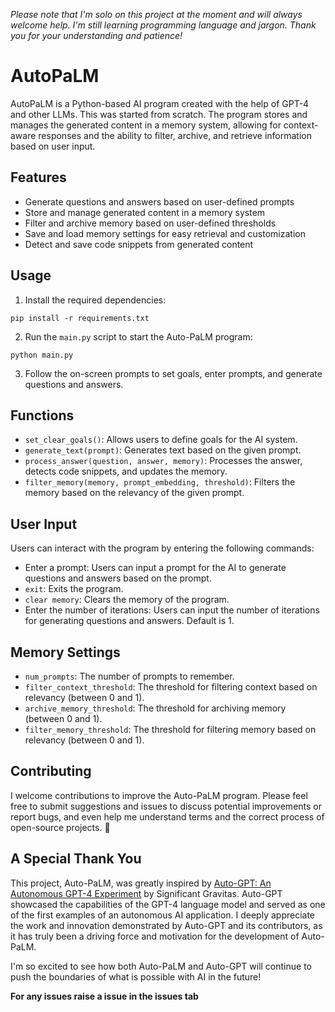 _Please note that I'm solo on this project at the moment and will always welcome help. I'm still learning programming language and jargon. Thank you for your understanding and patience!_
# AutoPaLM

AutoPaLM is a Python-based AI program created with the help of GPT-4 and other LLMs. This was started from scratch. The program stores and manages the generated content in a memory system, allowing for context-aware responses and the ability to filter, archive, and retrieve information based on user input.

## Features

- Generate questions and answers based on user-defined prompts
- Store and manage generated content in a memory system
- Filter and archive memory based on user-defined thresholds
- Save and load memory settings for easy retrieval and customization
- Detect and save code snippets from generated content

## Usage

1. Install the required dependencies:
```
pip install -r requirements.txt
```

2. Run the `main.py` script to start the Auto-PaLM program:
```
python main.py
```

3. Follow the on-screen prompts to set goals, enter prompts, and generate questions and answers.

## Functions

- `set_clear_goals()`: Allows users to define goals for the AI system.
- `generate_text(prompt)`: Generates text based on the given prompt.
- `process_answer(question, answer, memory)`: Processes the answer, detects code snippets, and updates the memory.
- `filter_memory(memory, prompt_embedding, threshold)`: Filters the memory based on the relevancy of the given prompt.

## User Input

Users can interact with the program by entering the following commands:

- Enter a prompt: Users can input a prompt for the AI to generate questions and answers based on the prompt.
- `exit`: Exits the program.
- `clear memory`: Clears the memory of the program.
- Enter the number of iterations: Users can input the number of iterations for generating questions and answers. Default is 1.

## Memory Settings

- `num_prompts`: The number of prompts to remember.
- `filter_context_threshold`: The threshold for filtering context based on relevancy (between 0 and 1).
- `archive_memory_threshold`: The threshold for archiving memory (between 0 and 1).
- `filter_memory_threshold`: The threshold for filtering memory based on relevancy (between 0 and 1).

## Contributing

I welcome contributions to improve the Auto-PaLM program. Please feel free to submit suggestions and issues to discuss potential improvements or report bugs, and even help me understand terms and the correct process of open-source projects. 🙂

## A Special Thank You

This project, Auto-PaLM, was greatly inspired by [Auto-GPT: An Autonomous GPT-4 Experiment](https://github.com/Significant-Gravitas/Auto-GPT) by Significant Gravitas. Auto-GPT showcased the capabilities of the GPT-4 language model and served as one of the first examples of an autonomous AI application. I deeply appreciate the work and innovation demonstrated by Auto-GPT and its contributors, as it has truly been a driving force and motivation for the development of Auto-PaLM.

I'm so excited to see how both Auto-PaLM and Auto-GPT will continue to push the boundaries of what is possible with AI in the future!


**For any issues raise a issue in the issues tab**

